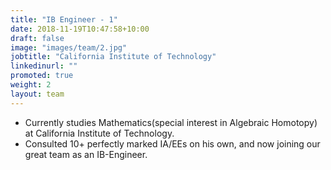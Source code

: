 ```yaml
---
title: "IB Engineer - 1"
date: 2018-11-19T10:47:58+10:00
draft: false
image: "images/team/2.jpg"
jobtitle: "California Institute of Technology"
linkedinurl: ""
promoted: true
weight: 2
layout: team
---
```


- Currently studies Mathematics(special interest in Algebraic Homotopy) at California Institute of Technology.
- Consulted 10+ perfectly marked IA/EEs on his own, and now joining our great team as an IB-Engineer.
